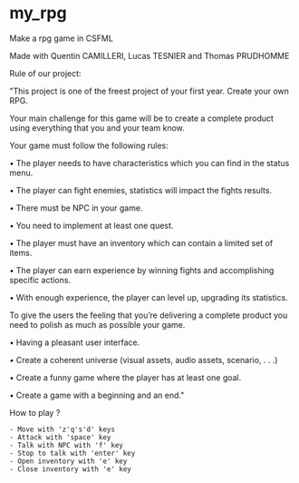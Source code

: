 # my_rpg
Make a rpg game in CSFML

Made with Quentin CAMILLERI, Lucas TESNIER and Thomas PRUDHOMME

Rule of our project:

"This project is one of the freest project of your first year. Create your own RPG.

Your main challenge for this game will be to create a complete product using everything that you and your
team know.

Your game must follow the following rules:

• The player needs to have characteristics which you can find in the status menu.

• The player can fight enemies, statistics will impact the fights results.

• There must be NPC in your game.

• You need to implement at least one quest.

• The player must have an inventory which can contain a limited set of items.

• The player can earn experience by winning fights and accomplishing specific actions.

• With enough experience, the player can level up, upgrading its statistics.


To give the users the feeling that you’re delivering a complete product you need to polish as much as possible
your game.

• Having a pleasant user interface.

• Create a coherent universe (visual assets, audio assets, scenario, . . .)

• Create a funny game where the player has at least one goal.

• Create a game with a beginning and an end."


How to play ?

    - Move with 'z'q's'd' keys
    - Attack with 'space' key
    - Talk with NPC with 'f' key
    - Stop to talk with 'enter' key
    - Open inventory with 'e' key
    - Close inventory with 'e' key
